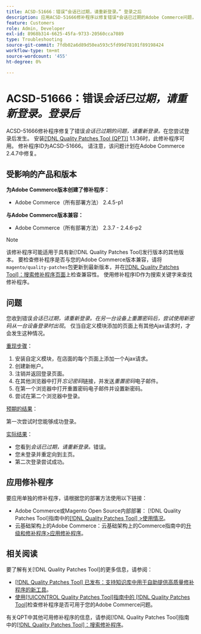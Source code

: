 ```yaml
---
title: ACSD-51666：错误“会话已过期，请重新登录。” 登录之后
description: 应用ACSD-51666修补程序以修复错误*会话已过期的Adobe Commerce问题，请重新登录。*在您尝试登录后发生。
feature: Customers
role: Admin, Developer
exl-id: 8968b314-6625-45fa-9733-20560cca7089
type: Troubleshooting
source-git-commit: 7fdb02a6d89d50ea593c5fd99d78101f89198424
workflow-type: tm+mt
source-wordcount: '455'
ht-degree: 0%

---
```


# ACSD-51666：错误&#x200B;*会话已过期，请重新登录。登录后*

ACSD-51666修补程序修复了错误&#x200B;*会话已过期的问题，请重新登录。*&#x200B;在您尝试登录后发生。 安装[[!DNL Quality Patches Tool (QPT)]](https://experienceleague.adobe.com/en/docs/commerce-operations/tools/quality-patches-tool/quality-patches-tool-to-self-serve-quality-patches) 1.1.36时，此修补程序可用。 修补程序ID为ACSD-51666。 请注意，该问题计划在Adobe Commerce 2.4.7中修复。

## 受影响的产品和版本

**为Adobe Commerce版本创建了修补程序：**

* Adobe Commerce（所有部署方法） 2.4.5-p1

**与Adobe Commerce版本兼容：**

* Adobe Commerce（所有部署方法） 2.3.7 - 2.4.6-p2

>[!NOTE]
>
>该修补程序可能适用于具有新[!DNL Quality Patches Tool]发行版本的其他版本。 要检查修补程序是否与您的Adobe Commerce版本兼容，请将`magento/quality-patches`包更新到最新版本，并在[[!DNL Quality Patches Tool]：搜索修补程序页面](https://experienceleague.adobe.com/tools/commerce-quality-patches/index.html)上检查兼容性。 使用修补程序ID作为搜索关键字来查找修补程序。

## 问题

您收到错误&#x200B;*会话已过期，请重新登录。在另一台设备上重置密码后，尝试使用新密码从一台设备登录时出现*。 仅当自定义模块添加的页面上有其他Ajax请求时，才会发生这种情况。

<u>重现步骤</u>：

1. 安装自定义模块，在店面的每个页面上添加一个Ajax请求。
1. 创建新帐户。
1. 注销并返回登录页面。
1. 在其他浏览器中打开&#x200B;*忘记密码*&#x200B;链接，并发送&#x200B;*重置密码*&#x200B;电子邮件。
1. 在第一个浏览器中打开重置密码电子邮件并设置新密码。
1. 尝试在第二个浏览器中登录。

<u>预期的结果</u>：

第一次尝试时您能够成功登录。

<u>实际结果</u>：

* 您看到&#x200B;*会话已过期，请重新登录。*&#x200B;错误。
* 您未登录并重定向到主页。
* 第二次登录尝试成功。

## 应用修补程序

要应用单独的修补程序，请根据您的部署方法使用以下链接：

* Adobe Commerce或Magento Open Source内部部署： [!DNL Quality Patches Tool]指南中的[[!DNL Quality Patches Tool] >使用情况](/help/tools/quality-patches-tool/usage.md)。
* 云基础架构上的Adobe Commerce：云基础架构上的Commerce指南中的[升级和修补程序>应用修补程序](https://experienceleague.adobe.com/docs/commerce-cloud-service/user-guide/develop/upgrade/apply-patches.html)。

## 相关阅读

要了解有关[!DNL Quality Patches Tool]的更多信息，请参阅：

* [[!DNL Quality Patches Tool] 已发布：支持知识库中用于自助提供高质量修补程序的新工具](https://experienceleague.adobe.com/en/docs/commerce-operations/tools/quality-patches-tool/quality-patches-tool-to-self-serve-quality-patches)。
* [使用[!UICONTROL Quality Patches Tool]指南中的 [!DNL Quality Patches Tool]](/help/tools/quality-patches-tool/patches-available-in-qpt/check-patch-for-magento-issue-with-magento-quality-patches.md)检查修补程序是否可用于您的Adobe Commerce问题。


有关QPT中其他可用修补程序的信息，请参阅[!DNL Quality Patches Tool]指南中的[[!DNL Quality Patches Tool]：搜索修补程序](https://experienceleague.adobe.com/tools/commerce-quality-patches/index.html)。
